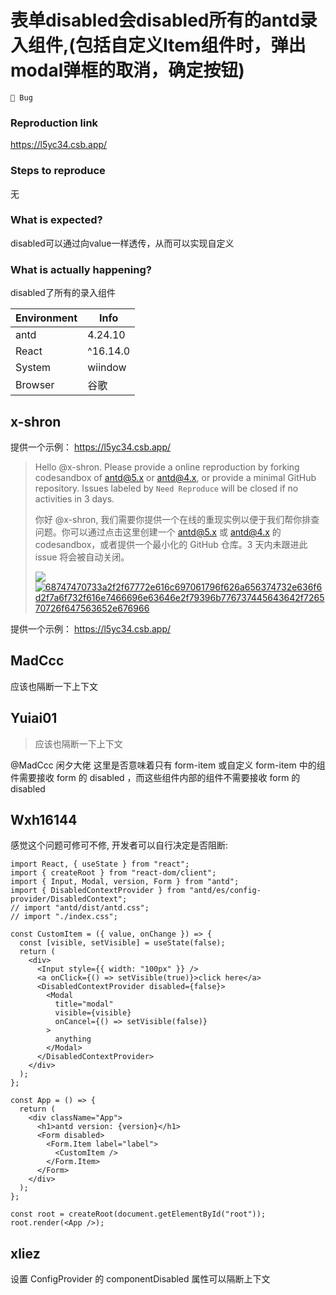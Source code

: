# 表单disabled会disabled所有的antd录入组件,(包括自定义Item组件时，弹出modal弹框的取消，确定按钮)

`🐛 Bug`

### Reproduction link

https://l5yc34.csb.app/

### Steps to reproduce

无

### What is expected?

disabled可以通过向value一样透传，从而可以实现自定义

### What is actually happening?

disabled了所有的录入组件

| Environment | Info     |
| ----------- | -------- |
| antd        | 4.24.10  |
| React       | ^16.14.0 |
| System      | wiindow  |
| Browser     | 谷歌     |

<!-- generated by ant-design-issue-helper. DO NOT REMOVE -->

## x-shron

提供一个示例： https://l5yc34.csb.app/

> Hello @x-shron. Please provide a online reproduction by forking codesandbox of [antd@5.x](https://u.ant.design/codesandbox-repro) or [antd@4.x](https://u.ant.design/codesandbox-repro-4x), or provide a minimal GitHub repository. Issues labeled by `Need Reproduce` will be closed if no activities in 3 days.
>
> 你好 @x-shron, 我们需要你提供一个在线的重现实例以便于我们帮你排查问题。你可以通过点击这里创建一个 [antd@5.x](https://u.ant.design/codesandbox-repro) 或 [antd@4.x](https://u.ant.design/codesandbox-repro-4x) 的 codesandbox，或者提供一个最小化的 GitHub 仓库。3 天内未跟进此 issue 将会被自动关闭。
>
> ![](https://camo.githubusercontent.com/3f51b5a32e6e5d5adabdebc5ef968150bdabc8d17a8dc1a535b8fb255d2165d0/68747470733a2f2f67772e616c697061796f626a656374732e636f6d2f7a6f732f616e7466696e63646e2f79396b776737445643642f726570726f647563652e676966) [ ![68747470733a2f2f67772e616c697061796f626a656374732e636f6d2f7a6f732f616e7466696e63646e2f79396b776737445643642f726570726f647563652e676966](https://camo.githubusercontent.com/3f51b5a32e6e5d5adabdebc5ef968150bdabc8d17a8dc1a535b8fb255d2165d0/68747470733a2f2f67772e616c697061796f626a656374732e636f6d2f7a6f732f616e7466696e63646e2f79396b776737445643642f726570726f647563652e676966) ](https://camo.githubusercontent.com/3f51b5a32e6e5d5adabdebc5ef968150bdabc8d17a8dc1a535b8fb255d2165d0/68747470733a2f2f67772e616c697061796f626a656374732e636f6d2f7a6f732f616e7466696e63646e2f79396b776737445643642f726570726f647563652e676966) [ ](https://camo.githubusercontent.com/3f51b5a32e6e5d5adabdebc5ef968150bdabc8d17a8dc1a535b8fb255d2165d0/68747470733a2f2f67772e616c697061796f626a656374732e636f6d2f7a6f732f616e7466696e63646e2f79396b776737445643642f726570726f647563652e676966)

提供一个示例： https://l5yc34.csb.app/

## MadCcc

应该也隔断一下上下文

## Yuiai01

> 应该也隔断一下上下文

@MadCcc 闲夕大佬 这里是否意味着只有 form-item 或自定义 form-item 中的组件需要接收 form 的 disabled ，而这些组件内部的组件不需要接收 form 的 disabled

## Wxh16144

感觉这个问题可修可不修, 开发者可以自行决定是否阻断:

```tsx
import React, { useState } from "react";
import { createRoot } from "react-dom/client";
import { Input, Modal, version, Form } from "antd";
import { DisabledContextProvider } from "antd/es/config-provider/DisabledContext";
// import "antd/dist/antd.css";
// import "./index.css";

const CustomItem = ({ value, onChange }) => {
  const [visible, setVisible] = useState(false);
  return (
    <div>
      <Input style={{ width: "100px" }} />
      <a onClick={() => setVisible(true)}>click here</a>
      <DisabledContextProvider disabled={false}>
        <Modal
          title="modal"
          visible={visible}
          onCancel={() => setVisible(false)}
        >
          anything
        </Modal>
      </DisabledContextProvider>
    </div>
  );
};

const App = () => {
  return (
    <div className="App">
      <h1>antd version: {version}</h1>
      <Form disabled>
        <Form.Item label="label">
          <CustomItem />
        </Form.Item>
      </Form>
    </div>
  );
};

const root = createRoot(document.getElementById("root"));
root.render(<App />);
```

## xliez

设置 ConfigProvider 的 componentDisabled 属性可以隔断上下文
